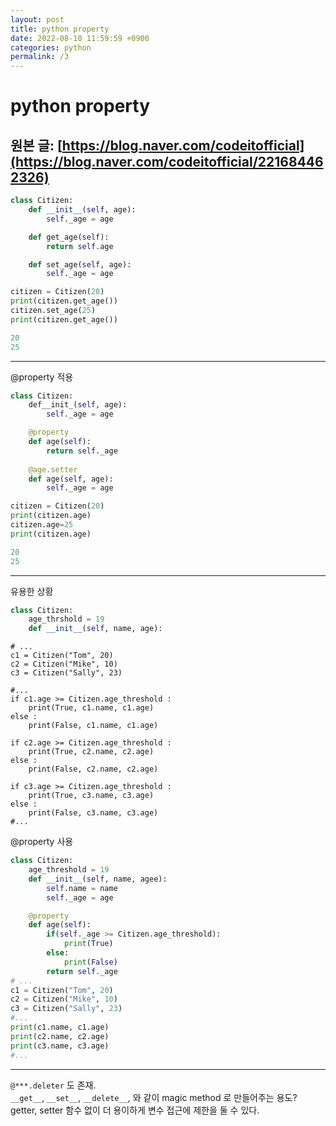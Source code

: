 ```yaml
---
layout: post
title: python property
date: 2022-08-10 11:59:59 +0900
categories: python
permalink: /3
---
```


# python property

## 원본 글: [https://blog.naver.com/codeitofficial](https://blog.naver.com/codeitofficial/221684462326)

```python
class Citizen:
    def __init__(self, age):
        self._age = age

    def get_age(self):
        return self.age

    def set_age(self, age):
        self._age = age

citizen = Citizen(20)
print(citizen.get_age())
citizen.set_age(25)
print(citizen.get_age())
```

```python
20
25
```
---
@property 적용
```python
class Citizen:
    def__init_(self, age):
        self._age = age

    @property
    def age(self):
        return self._age
    
    @age.setter
    def age(self, age):
        self._age = age

citizen = Citizen(20)
print(citizen.age)
citizen.age=25
print(citizen.age)
```

```python
20
25
```

---
유용한 상황

``` python
class Citizen:
    age_thrshold = 19
    def __init__(self, name, age):
```
```
# ...
c1 = Citizen("Tom", 20)
c2 = Citizen("Mike", 10)
c3 = Citizen("Sally", 23)

#...
if c1.age >= Citizen.age_threshold :
	print(True, c1.name, c1.age)
else :
	print(False, c1.name, c1.age) 

if c2.age >= Citizen.age_threshold :
	print(True, c2.name, c2.age)
else :
	print(False, c2.name, c2.age) 

if c3.age >= Citizen.age_threshold :
    print(True, c3.name, c3.age)
else :
	print(False, c3.name, c3.age) 
#...
```
@property 사용
```python
class Citizen:
	age_threshold = 19
    def __init__(self, name, agee):
		self.name = name
        self._age = age

    @property
    def age(self):
        if(self._age >= Citizen.age_threshold):
            print(True)
        else:
            print(False)
        return self._age
# ...
c1 = Citizen("Tom", 20)
c2 = Citizen("Mike", 10)
c3 = Citizen("Sally", 23)
#...
print(c1.name, c1.age)
print(c2.name, c2.age)
print(c3.name, c3.age)
#...
```
---
```@***.deleter``` 도 존재. <br/>
```__get__```, ```__set__```, ```__delete__```, 와 같이 magic method 로 만들어주는 용도? <br/>
getter, setter 함수 없이 더 용이하게 변수 접근에 제한을 둘 수 있다.
